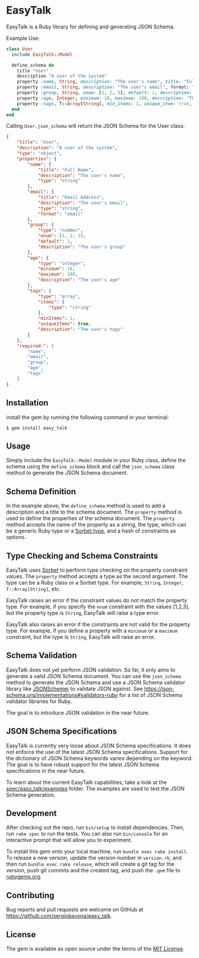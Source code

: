# EasyTalk

EasyTalk is a Ruby library for defining and generating JSON Schema.

Example Use:

```ruby
class User
  include EasyTalk::Model

  define_schema do
    title "User"
    description "A user of the system"
    property :name, String, description: "The user's name", title: "Full Name"
    property :email, String, description: "The user's email", format: "email", title: "Email Address"
    property :group, String, enum: [1, 2, 3], default: 1, description: "The user's group"
    property :age, Integer, minimum: 18, maximum: 100, description: "The user's age"
    property :tags, T::Array[String], min_items: 1, unique_item: true, description: "The user's tags"
  end
end
```

Calling `User.json_schema` will return the JSON Schema for the User class:

```json
{
    "title": "User",
    "description": "A user of the system",
    "type": "object",
    "properties": {
        "name": {
            "title": "Full Name",
            "description": "The user's name",
            "type": "string"
        },
        "email": {
            "title": "Email Address",
            "description": "The user's email",
            "type": "string",
            "format": "email"
        },
        "group": {
            "type": "number",
            "enum": [1, 2, 3],
            "default": 1,
            "description": "The user's group"
        },
        "age": {
            "type": "integer",
            "minimum": 18,
            "maximum": 100,
            "description": "The user's age"
        },
        "tags": {
            "type": "array",
            "items": {
                "type": "string"
            },
            "minItems": 1,
            "uniqueItems": true,
            "description": "The user's tags"
        }
    },
    "required:": [
        "name",
        "email",
        "group",
        "age",
        "tags"
    ]
}
```

## Installation

 install the gem by running the following command in your terminal:

    $ gem install easy_talk

## Usage

Simply include the `EasyTalk::Model` module in your Ruby class, define the schema using the `define_schema` block and call the `json_schema` class method to generate the JSON Schema document.


## Schema Definition

In the example above, the `define_schema` method is used to add a description and a title to the schema document. The `property` method is used to define the properties of the schema document. The `property` method accepts the name of the property as a string, the type, which can be a generic Ruby type or a [Sorbet type](https://sorbet.org/docs/stdlib-generics), and a hash of constraints as options.

## Type Checking and Schema Constraints

EasyTalk uses [Sorbet](https://sorbet.org/) to perform type checking on the property constraint values. The `property` method accepts a type as the second argument. The type can be a Ruby class or a Sorbet type. For example, `String`, `Integer`, `T::Array[String]`, etc.

EasyTalk raises an error if the constraint values do not match the property type. For example, if you specify the `enum` constraint with the values [1,2,3], but the property type is `String`, EasyTalk will raise a type error.

EasyTalk also raises an error if the constraints are not valid for the property type. For example, if you define a property with a `minimum` or a `maximum` constraint, but the type is `String`, EasyTalk will raise an error.

## Schema Validation

EasyTalk does not yet perform JSON validation. So far, it only aims to generate a valid JSON Schema document. You can use the `json_schema` method to generate the JSON Schema and use a JSON Schema validator library like [JSONSchemer](https://github.com/davishmcclurg/json_schemer) to validate JSON against. See https://json-schema.org/implementations#validators-ruby for a list of JSON Schema validator libraries for Ruby.

The goal is to introduce JSON validation in the near future.

## JSON Schema Specifications

EasyTalk is currently very loose about JSON Schema specifications. It does not enforce the use of the latest JSON Schema specifications. Support for the dictionary of JSON Schema keywords varies depending on the keyword. The goal is to have robust support for the latest JSON Schema specifications in the near future.

To learn about the current EasyTalk capabilities, take a look at the [spec/easy_talk/examples](https://github.com/sergiobayona/easy_talk/tree/main/spec/easy_talk/examples) folder. The examples are used to test the JSON Schema generation.

## Development

After checking out the repo, run `bin/setup` to install dependencies. Then, run `rake spec` to run the tests. You can also run `bin/console` for an interactive prompt that will allow you to experiment.

To install this gem onto your local machine, run `bundle exec rake install`. To release a new version, update the version number in `version.rb`, and then run `bundle exec rake release`, which will create a git tag for the version, push git commits and the created tag, and push the `.gem` file to [rubygems.org](https://rubygems.org).

## Contributing

Bug reports and pull requests are welcome on GitHub at https://github.com/sergiobayona/easy_talk. 

## License

The gem is available as open source under the terms of the [MIT License](https://opensource.org/licenses/MIT).

